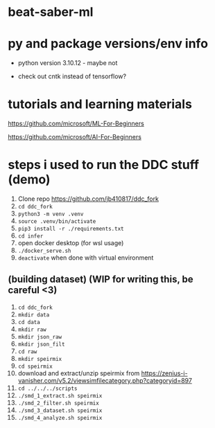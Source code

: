 # beat-saber-ml

# py and package versions/env info
- python version 3.10.12 - maybe not

- check out cntk instead of tensorflow?


# tutorials and learning materials
https://github.com/microsoft/ML-For-Beginners

https://github.com/microsoft/AI-For-Beginners

# steps i used to run the DDC stuff (demo)
1. Clone repo https://github.com/jb410817/ddc_fork
2. ```cd ddc_fork```
3. ```python3 -m venv .venv```
4. ```source .venv/bin/activate```
5. ```pip3 install -r ./requirements.txt```
6. ```cd infer```
7. open docker desktop (for wsl usage)
8. ```./docker_serve.sh```
9. ```deactivate``` when done with virtual environment

## (building dataset) (WIP for writing this, be careful <3)
1. ```cd ddc_fork```
2. ```mkdir data```
3. ```cd data```
4. ```mkdir raw```
5. ```mkdir json_raw```
6. ```mkdir json_filt```
7. ```cd raw```
8. ```mkdir speirmix```
9. ```cd speirmix```
10. download and extract/unzip speirmix from https://zenius-i-vanisher.com/v5.2/viewsimfilecategory.php?categoryid=897
11. ```cd ../../../scripts```
12. ```./smd_1_extract.sh speirmix```
13. ```./smd_2_filter.sh speirmix```
14. ```./smd_3_dataset.sh speirmix```
15. ```./smd_4_analyze.sh speirmix```
